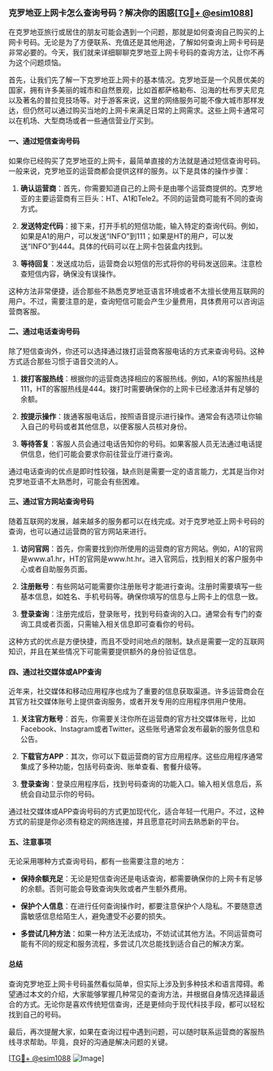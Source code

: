 ### 克罗地亚上网卡怎么查询号码？解决你的困惑[[TG💪+ @esim1088](https://t.me/s/esim1088)]

在克罗地亚旅行或居住的朋友可能会遇到一个问题，那就是如何查询自己购买的上网卡号码。无论是为了方便联系、充值还是其他用途，了解如何查询上网卡号码是非常必要的。今天，我们就来详细聊聊克罗地亚上网卡号码的查询方法，让你不再为这个问题烦恼。

首先，让我们先了解一下克罗地亚上网卡的基本情况。克罗地亚是一个风景优美的国家，拥有许多美丽的城市和自然景观，比如首都萨格勒布、沿海的杜布罗夫尼克以及著名的普拉竞技场等。对于游客来说，这里的网络服务可能不像大城市那样发达，但仍然可以通过购买当地的上网卡来满足日常的上网需求。这些上网卡通常可以在机场、大型商场或者一些通信营业厅买到。

#### 一、通过短信查询号码

如果你已经购买了克罗地亚的上网卡，最简单直接的方法就是通过短信查询号码。一般来说，克罗地亚的运营商都会提供这样的服务。以下是具体的操作步骤：

1. **确认运营商**：首先，你需要知道自己的上网卡是由哪个运营商提供的。克罗地亚的主要运营商有三巨头：HT、A1和Tele2。不同的运营商可能有不同的查询方式。
   
2. **发送特定代码**：接下来，打开手机的短信功能，输入特定的查询代码。例如，如果是A1的用户，可以发送“INFO”到111；如果是HT的用户，可以发送“INFO”到444。具体的代码可以在上网卡包装盒内找到。

3. **等待回复**：发送成功后，运营商会以短信的形式将你的号码发送回来。注意检查短信内容，确保没有误操作。

这种方法非常便捷，适合那些不熟悉克罗地亚语言环境或者不太擅长使用互联网的用户。不过，需要注意的是，查询短信可能会产生少量费用，具体费用可以咨询运营商客服。

#### 二、通过电话查询号码

除了短信查询外，你还可以选择通过拨打运营商客服电话的方式来查询号码。这种方式适合那些习惯于语音交流的人。

1. **拨打客服热线**：根据你的运营商选择相应的客服热线。例如，A1的客服热线是111，HT的客服热线是444。拨打时需要确保你的上网卡已经激活并有足够的余额。

2. **按提示操作**：拨通客服电话后，按照语音提示进行操作。通常会有选项让你输入自己的号码或者其他信息，以便客服人员核对身份。

3. **等待答复**：客服人员会通过电话告知你的号码。如果客服人员无法通过电话提供信息，他们可能会要求你前往营业厅进行查询。

通过电话查询的优点是即时性较强，缺点则是需要一定的语言能力，尤其是当你对克罗地亚语不太熟悉时，可能会有些困难。

#### 三、通过官方网站查询号码

随着互联网的发展，越来越多的服务都可以在线完成。对于克罗地亚上网卡号码的查询，也可以通过运营商的官方网站来进行。

1. **访问官网**：首先，你需要找到你所使用的运营商的官方网站。例如，A1的官网是www.a1.hr，HT的官网是www.ht.hr。进入官网后，找到相关的客户服务中心或者自助服务页面。

2. **注册账号**：有些网站可能需要你注册账号才能进行查询。注册时需要填写一些基本信息，如姓名、手机号码等。确保你填写的信息与上网卡上的信息一致。

3. **登录查询**：注册完成后，登录账号，找到号码查询的入口。通常会有专门的查询工具或者页面，只需输入相关信息即可查看你的号码。

这种方式的优点是方便快捷，而且不受时间地点的限制。缺点是需要一定的互联网知识，并且在某些情况下可能需要提供额外的身份验证信息。

#### 四、通过社交媒体或APP查询

近年来，社交媒体和移动应用程序也成为了重要的信息获取渠道。许多运营商会在其官方社交媒体账号上提供查询服务，或者开发专用的应用程序供用户使用。

1. **关注官方账号**：首先，你需要关注你所在运营商的官方社交媒体账号，比如Facebook、Instagram或者Twitter。这些账号通常会发布最新的服务信息和公告。

2. **下载官方APP**：其次，你可以下载运营商的官方应用程序。这些应用程序通常集成了多种功能，包括号码查询、账单查看、套餐升级等。

3. **登录查询**：登录应用程序后，找到号码查询的功能入口。输入相关信息后，系统会自动显示你的号码。

通过社交媒体或APP查询号码的方式更加现代化，适合年轻一代用户。不过，这种方式的前提是你必须有稳定的网络连接，并且愿意花时间去熟悉新的平台。

#### 五、注意事项

无论采用哪种方式查询号码，都有一些需要注意的地方：

- **保持余额充足**：无论是短信查询还是电话查询，都需要确保你的上网卡有足够的余额。否则可能会导致查询失败或者产生额外费用。
  
- **保护个人信息**：在进行任何查询操作时，都要注意保护个人隐私。不要随意透露敏感信息给陌生人，避免遭受不必要的损失。

- **多尝试几种方法**：如果一种方法无法成功，不妨试试其他方法。不同运营商可能有不同的规定和服务流程，多尝试几次总能找到适合自己的解决方案。

#### 总结

查询克罗地亚上网卡号码虽然看似简单，但实际上涉及到多种技术和语言障碍。希望通过本文的介绍，大家能够掌握几种常见的查询方法，并根据自身情况选择最适合的方式。无论你是喜欢传统短信查询，还是更倾向于现代科技手段，都可以轻松找到自己的号码。

最后，再次提醒大家，如果在查询过程中遇到问题，可以随时联系运营商的客服热线寻求帮助。毕竟，良好的沟通是解决问题的关键。

[[TG💪+ @esim1088](https://t.me/s/esim1088) ![Image](https://i.postimg.cc/4NQfJmqS/Snipaste-2025-05-13-00-14-12.png)]
